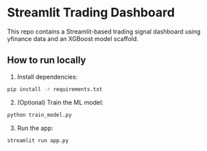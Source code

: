 # Streamlit Trading Dashboard

This repo contains a Streamlit-based trading signal dashboard using yfinance data and an XGBoost model scaffold.

## How to run locally

1. Install dependencies:
```bash
pip install -r requirements.txt
```
2. (Optional) Train the ML model:
```bash
python train_model.py
```
3. Run the app:
```bash
streamlit run app.py
```
